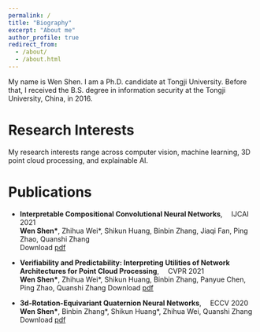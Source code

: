 ```yaml
---
permalink: /
title: "Biography"
excerpt: "About me"
author_profile: true
redirect_from:
  - /about/
  - /about.html
---
```


My name is Wen Shen. I am a Ph.D. candidate at Tongji University. Before that, I received the B.S. degree in information security at the Tongji University, China, in 2016.

Research Interests
======
My research interests range across computer vision, machine learning, 3D point cloud processing, and explainable AI.

Publications
======
* **Interpretable Compositional Convolutional Neural Networks**, &emsp;IJCAI 2021  
    **Wen Shen\***, Zhihua Wei\*, Shikun Huang, Binbin Zhang, Jiaqi Fan, Ping Zhao, Quanshi Zhang  
    Download [pdf](https://arxiv.org/abs/2107.04474)
 
* **Verifiability and Predictability: Interpreting Utilities of Network Architectures for Point Cloud Processing**, &emsp;CVPR 2021     
    **Wen Shen\***, Zhihua Wei\*, Shikun Huang, Binbin Zhang, Panyue Chen, Ping Zhao, Quanshi Zhang 
    Download [pdf](https://arxiv.org/abs/1911.09053v3)
    
* **3d-Rotation-Equivariant Quaternion Neural Networks**, &emsp;ECCV 2020   
    **Wen Shen\***, Binbin Zhang\*, Shikun Huang\*, Zhihua Wei, Quanshi Zhang 
    Download [pdf](https://arxiv.org/abs/1911.09040)
